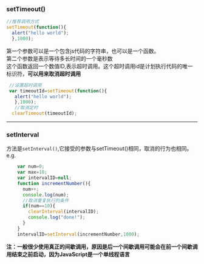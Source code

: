 ### setTimeout()
```javascript
//推荐调用方式
setTimeout(function(){
  alert("hello world");
  },1000);
```
第一个参数可以是一个包含js代码的字符串，也可以是一个函数。      
第二个参数是表示等待多长时间的一个毫秒数  
这个函数返回一个数值ID,表示超时调用。这个超时调用id是计划执行代码的唯一标识符，**可以用来取消超时调用**
```javascript
 //设置超时调用
 var timeoutId=setTimeout(function(){
   alert("hello world");
   },1000);
   //取消定时
  clearTimeout(timeoutId);
```
---
###   setInterval
方法是`setInterval()`,它接受的参数与setTimeout()相同，取消的行为也相同。e.g.  
```javascript
    var num=0;
    var max=10;
    var intervalID=null;
    function incrementNumber(){
      num++;
      console.log(num);
      //取消重复执行的条件
      if(num==10){
        clearInterval(intervalID);
        console.log("done!");
      }
    }
    intervalID=setInterval(incrementNumber,1000);  
```
**注：一般很少使用真正的间歇调用，原因是后一个间歇调用可能会在前一个间歇调用结束之前启动，因为JavaScript是一个单线程语言**
